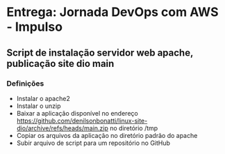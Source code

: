 # Entrega: Jornada DevOps com AWS - Impulso
## Script de instalação servidor web apache, publicação site dio main

### Definições

- Instalar o apache2
- Instalar o unzip
- Baixar a aplicação disponível no endereço https://github.com/denilsonbonatti/linux-site-dio/archive/refs/heads/main.zip no diretório /tmp
- Copiar os arquivos da aplicação no diretório padrão do apache
- Subir arquivo de script para um repositório no GitHub
